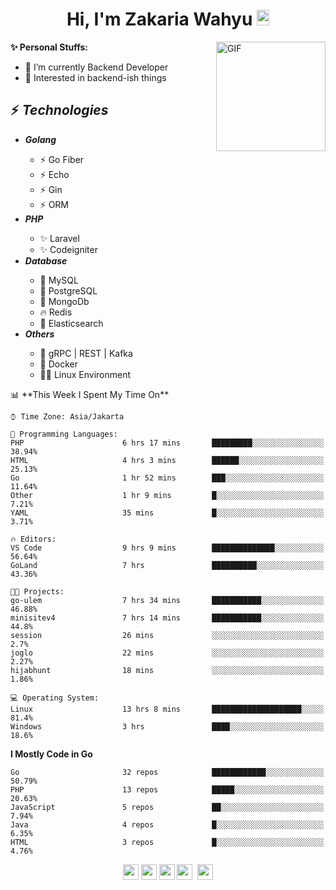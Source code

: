 <h1 align="center">Hi, I'm Zakaria Wahyu <img src="https://github.com/TheDudeThatCode/TheDudeThatCode/blob/master/Assets/Hi.gif" width="20px" height="25px"></h1>

<img align="right" alt="GIF" height="175px" src="https://www.nayakapratama.co.id/wp-content/uploads/2019/07/Website-Maintenance.gif" />

**✨ Personal Stuffs:**
- 🔭 I’m currently Backend Developer
- 🌱 Interested in backend-ish things

<h2>⚡ <i>Technologies</i></h2>
<ul>
<li><strong><i>Golang</i></strong></li>
  <ul>
    <li>⚡ Go Fiber</li>
    <li>⚡ Echo</li>
    <li>⚡ Gin</li>
    <li>⚡ ORM</li>
  </ul>
<li><strong><i>PHP</i></strong></li>
  <ul>
    <li>✨ Laravel</li>
    <li>✨ Codeigniter</li>
  </ul>
<li><strong><i>Database</i></strong></li>
  <ul>
    <li>🐬 MySQL</li>
    <li>🐘 PostgreSQL</li>
    <li>🍃 MongoDb</li>
    <li>🔥 Redis</li>
    <li>🔎 Elasticsearch</li>
  </ul>
  <li><strong><i>Others</i></strong></li>
  <ul>
    <li>💫 gRPC | REST | Kafka</li>
    <li>🐳 Docker</li>
    <li>👨‍💻 Linux Environment</li>
  </ul>
</ul>
<!--START_SECTION:waka-->
📊 **This Week I Spent My Time On** 

```text
⌚︎ Time Zone: Asia/Jakarta

💬 Programming Languages: 
PHP                      6 hrs 17 mins       █████████░░░░░░░░░░░░░░░░   38.94% 
HTML                     4 hrs 3 mins        ██████░░░░░░░░░░░░░░░░░░░   25.13% 
Go                       1 hr 52 mins        ███░░░░░░░░░░░░░░░░░░░░░░   11.64% 
Other                    1 hr 9 mins         █░░░░░░░░░░░░░░░░░░░░░░░░   7.21% 
YAML                     35 mins             █░░░░░░░░░░░░░░░░░░░░░░░░   3.71%

🔥 Editors: 
VS Code                  9 hrs 9 mins        ██████████████░░░░░░░░░░░   56.64% 
GoLand                   7 hrs               ██████████░░░░░░░░░░░░░░░   43.36%

🐱‍💻 Projects: 
go-ulem                  7 hrs 34 mins       ███████████░░░░░░░░░░░░░░   46.88% 
minisitev4               7 hrs 14 mins       ███████████░░░░░░░░░░░░░░   44.8% 
session                  26 mins             ░░░░░░░░░░░░░░░░░░░░░░░░░   2.7% 
joglo                    22 mins             ░░░░░░░░░░░░░░░░░░░░░░░░░   2.27% 
hijabhunt                18 mins             ░░░░░░░░░░░░░░░░░░░░░░░░░   1.86%

💻 Operating System: 
Linux                    13 hrs 8 mins       ████████████████████░░░░░   81.4% 
Windows                  3 hrs               ████░░░░░░░░░░░░░░░░░░░░░   18.6%

```

**I Mostly Code in Go** 

```text
Go                       32 repos            ████████████░░░░░░░░░░░░░   50.79% 
PHP                      13 repos            █████░░░░░░░░░░░░░░░░░░░░   20.63% 
JavaScript               5 repos             ██░░░░░░░░░░░░░░░░░░░░░░░   7.94% 
Java                     4 repos             █░░░░░░░░░░░░░░░░░░░░░░░░   6.35% 
HTML                     3 repos             █░░░░░░░░░░░░░░░░░░░░░░░░   4.76%

```



<!--END_SECTION:waka-->

<p align="center">
<a href="https://www.linkedin.com/in/zakariawahyu" target="_blank"><img src="https://img.shields.io/badge/linkedin-%230077B5.svg?&style=for-the-badge&logo=linkedin&logoColor=white" height=25></a>
<a href="https://medium.com/@zakariawahyu" target="_blank"><img src="https://img.shields.io/badge/Medium-12100E?style=for-the-badge&logo=medium&logoColor=white" height=25></a>
<a href="https://medium.com/@zakariawahyu" target="_blank"><img src="https://img.shields.io/badge/Portfolio-2300843e?style=for-the-badge&logo=About.me&logoColor=white" height=25></a>
<a href="https://www.twitter.com/_zakariawahyu" target="_blank"><img src="https://img.shields.io/badge/twitter-%231DA1F2.svg?&style=for-the-badge&logo=twitter&logoColor=white" height=25></a> 
<a href="https://www.instagram.com/_zakariawahyu" target="_blank"><img src="https://img.shields.io/badge/instagram-%23E4405F.svg?&style=for-the-badge&logo=instagram&logoColor=white" height=25></a>
